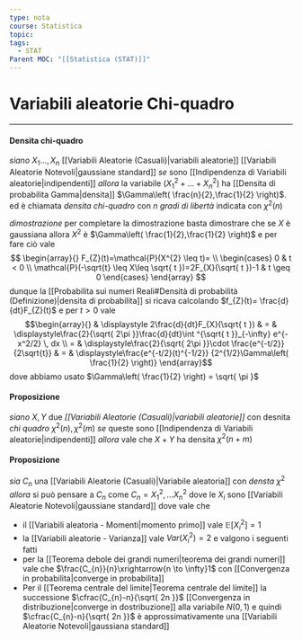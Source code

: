 ```yaml
---
type: nota
course: Statistica
topic: 
tags:
  - STAT
Parent MOC: "[[Statistica (STAT)]]"
---
```

# Variabili aleatorie Chi-quadro
---
#### Densita chi-quadro
_siano_ $X_{1}\dots,X_{n}$ [[Variabili Aleatorie (Casuali)|variabili aleatorie]] [[Variabili Aleatorie Notevoli|gaussiane standard]] 
_se_  sono [[Indipendenza di Variabili aleatorie|indipendenti]] 
_allora_ la variabile $(X_{1}^{2}+\dots+X_{n}^{2})$ ha [[Densita di probabilita Gamma|densita]] $\Gamma\left( \frac{n}{2},\frac{1}{2} \right)$. ed è chiamata _densita chi-quadro_ con $n$ _gradi di libertà_ indicata con $\chi^{2}(n)$

_dimostrazione_
	per completare la dimostrazione basta dimostrare che se $X$ è gaussiana allora $X^{2}$ è $\Gamma\left( \frac{1}{2},\frac{1}{2} \right)$
	e per fare ciò vale $$
	\begin{array}{}
F_{Z}(t)=\mathcal{P}(X^{2} \leq t)= \\
\begin{cases}
0  &  t < 0 \\
\mathcal{P}(-\sqrt{t} \leq X\leq \sqrt{ t })=2F_{X}(\sqrt{ t })-1  & t \geq 0 
\end{cases}
\end{array}
$$ dunque la [[Probabilita sui numeri Reali#Densità di probabilità (Definizione)|densita di probabilita]] si ricava calcolando $f_{Z}(t)= \frac{d}{dt}F_{Z}(t)$ e per $t>0$ vale $$\begin{array}{} & 
\displaystyle 2\frac{d}{dt}F_{X}(\sqrt{ t }) & = & \displaystyle\frac{2}{\sqrt{ 2\pi }}\frac{d}{dt}\int ^{\sqrt{ t }}_{-\infty} e^{-x^2/2} \, dx  \\
 = & \displaystyle\frac{2}{\sqrt{ 2\pi }}\cdot  \frac{e^{-t/2}} {2\sqrt{t}} & = & \displaystyle\frac{e^{-t/2}(t)^{-1/2}} {2^{1/2}\Gamma\left( \frac{1}{2} \right)}
\end{array}$$dove abbiamo usato $\Gamma\left( \frac{1}{2} \right) = \sqrt{ \pi }$



#### Proposizione
_siano_ $X,Y$  due _[[Variabili Aleatorie (Casuali)|variabili aleatorie]]_ con desnita _chi quadro_  $\chi^{2}(n), \chi^{2}(m)$
_se_ queste sono [[Indipendenza di Variabili aleatorie|indipendenti]]
_allora_ vale che $X+Y$ ha densita $\chi^{2}(n+m)$


#### Proposizione
_sia_ $C_{n}$ una [[Variabili Aleatorie (Casuali)|Variabile aleatoria]] con _densta_ $\chi^{2}$ 
_allora_ si può pensare a $C_{n}$ come $C_{n}=X^{2}_{1},\dots X^{2}_{n}$ dove le $X_{i}$ sono [[Variabili Aleatorie Notevoli|gaussiane standard]] dove vale che 
- il [[Variabili aleatoria - Momenti|momento primo]] vale $\mathbb{E}[X_{i}^{2}]=1$ 
- la [[Variabili aleatorie - Varianza]] vale $Var(X_{i}^{2})=2$
e valgono i seguenti fatti
- per la [[Teorema debole dei grandi numeri|teorema dei grandi numeri]] vale che $\frac{C_{n}}{n}\xrightarrow{n \to \infty}1$ con  [[Convergenza in probabilita|converge in probabilita]] 
- Per il [[Teorema centrale del limite|Teorema centrale del limite]] la successione $\cfrac{C_{n}-n}{\sqrt{ 2n }}$ [[Convergenza in distribuzione|converge in dostribuzione]] alla variabile $N(0,1)$ e quindi $\cfrac{C_{n}-n}{\sqrt{ 2n }}$ è approssimativamente una [[Variabili Aleatorie Notevoli|gaussiana standard]]
	
